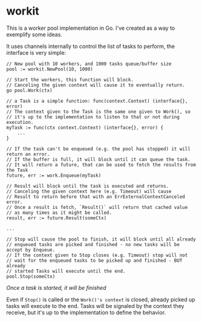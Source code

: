 # workit

This is a worker pool implementation in Go. I've created as a way to exemplify some ideas.

It uses channels internally to control the list of tasks to perform,
the interface is very simple:

```
// New pool with 10 workers, and 1000 tasks queue/buffer size
pool := workit.NewPool(10, 1000)

// Start the workers, this function will block.
// Canceling the given context will cause it to eventually return.
go pool.Work(ctx)

// a Task is a simple function: func(context.Context) (interface{}, error)
// The context given to the Task is the same one given to Work(), so
// it's up to the implementation to listen to that or not during execution.
myTask := func(ctx context.Context) (interface{}, error) {
    ...
}

// If the task can't be enqueued (e.g. the pool has stopped) it will return an error.
// If the buffer is full, it will block until it can queue the task.
// It will return a future, that can be used to fetch the results from the Task
future, err := work.Enqueue(myTask)

// Result will block until the task is executed and returns.
// Canceling the given context here (e.g. Timeout) will cause
// Result to return before that with an ErrExternalContextCanceled error.
// Once a result is fetch, `Result()` will return that cached value
// as many times as it might be called.
result, err := future.Result(someCtx)

...

// Stop will cause the pool to finish, it will block until all already
// enqueued tasks are picked and finished - no new tasks will be accept by Enqueue.
// If the context given to Stop closes (e.g. Timeout) stop will not
// wait for the enqueued tasks to be picked up and finished - BUT already
// started Tasks will execute until the end.
pool.Stop(someCtx)

```

*Once a task is started, it will be finished*

Even if `Stop()` is called or the `Work()'s context` is closed, already
picked up tasks will execute to the end.
Tasks will be signaled by the context they receive, but it's up to the
implementation to define the behavior.
